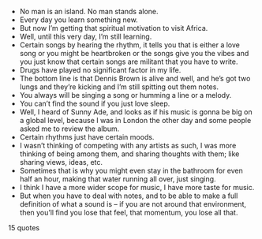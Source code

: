  - No man is an island. No man stands alone.
 - Every day you learn something new.
 - But now I’m getting that spiritual motivation to visit Africa.
 - Well, until this very day, I’m still learning.
 - Certain songs by hearing the rhythm, it tells you that is either a love song or you might be heartbroken or the songs give you the vibes and you just know that certain songs are militant that you have to write.
 - Drugs have played no significant factor in my life.
 - The bottom line is that Dennis Brown is alive and well, and he’s got two lungs and they’re kicking and I’m still spitting out them notes.
 - You always will be singing a song or humming a line or a melody.
 - You can’t find the sound if you just love sleep.
 - Well, I heard of Sunny Ade, and looks as if his music is gonna be big on a global level, because I was in London the other day and some people asked me to review the album.
 - Certain rhythms just have certain moods.
 - I wasn’t thinking of competing with any artists as such, I was more thinking of being among them, and sharing thoughts with them; like sharing views, ideas, etc.
 - Sometimes that is why you might even stay in the bathroom for even half an hour, making that water running all over, just singing.
 - I think I have a more wider scope for music, I have more taste for music.
 - But when you have to deal with notes, and to be able to make a full definition of what a sound is – if you are not around that environment, then you’ll find you lose that feel, that momentum, you lose all that.

15 quotes